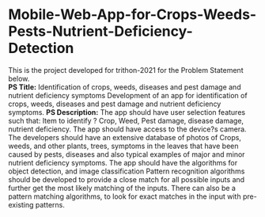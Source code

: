 # Mobile-Web-App-for-Crops-Weeds-Pests-Nutrient-Deficiency-Detection
This is the project developed for trithon-2021 for the Problem Statement below.  
**PS Title:** Identification of crops, weeds, diseases and pest damage and nutrient deficiency symptoms Development of an app for identification of crops, weeds, diseases and pest damage and nutrient deficiency symptoms. 
**PS Description:** The app should have user selection features such that: Item to identify ? Crop, Weed, Pest damage, disease damage, nutrient deficiency. The app should have access to the device?s camera. The developers should have an extensive database of photos of Crops, weeds, and other plants, trees, symptoms in the leaves that have been caused by pests, diseases and also typical examples of major and minor nutrient deficiency symptoms. The app should have the algorithms for object detection, and image classification Pattern recognition algorithms should be developed to provide a close match for all possible inputs and further get the most likely matching of the inputs. There can also be a pattern matching algorithms, to look for exact matches in the input with pre-existing patterns.
